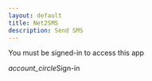 ```yaml
---
layout: default
title: Net2SMS
description: Send SMS
---
```

<p id="demo">You must be signed-in to access this app</p>
<p id="id" style="display: none;"></p>
<div id= "form" style="display: none;">
  Phone number: <a href ="../mycontacts" target="_blank">View your contacts here</a><textarea id="phone" placeholder="Multiple contacts can entered separated by a space or , inbetween them"></textarea>
  SMS body: <textarea id="say" placeholder="Hello, how are you?"></textarea>
<br><br>
<button id="btn" class="btn waves-effect waves-light" onclick="myFunction($('#phone').val(), $('#say').val());">Send</button>
</div>
<div data-target="slide-out" class="sidenav-trigger my-signin"><i class="material-icons">account_circle</i>Sign-in</div>

<script>
//code for google sign-in
function otherSignedInStuff(googleUser){
$("#form").show();
var profile = googleUser.getBasicProfile();
$("#demo").text("Welcome "+ profile.getName()+ " ("+profile.getEmail()+")");
//get firebase token using email id
var url= "https://script.google.com/macros/s/AKfycbzt9Hbl-fc3wM-xQU_EkqvYKFmSwLX2m9HJdZv75IR6T06OBxw/exec?mail="+profile.getEmail();
var xmlHttp = new XMLHttpRequest();
xmlHttp.onreadystatechange = function() {
  if (xmlHttp.readyState == 4 && xmlHttp.status == 200)
     $("#id").text(xmlHttp.responseText);
}
xmlHttp.open("GET", url, true); // true for asynchronous 
xmlHttp.send(null);
//end firebase token retrieval  
}
  
//send sms
function myFunction(phone,say) {
if (!phone){
M.toast({html: "Enter a phone number."});
return;
}
phone = phone.replace(/\n/g, "',");
var id= $("#id").text();
if (id==="noToken"){
   $("#demo").html("You haven't installed/registered Net2SMS app. Kindly install the app from <a href='https://drive.google.com/open?id=1BY9HzqFtTCpjGMbcnoll6L_kNEWpmKcf'>here</a> to use this online SMS feature.");
  return;
  }
//change button state
M.toast({html: "Sending..."});
$("#btn").hide();

//make call to script
fetch("https://t.orthosam.com/send.php?phone="+phone+"&say="+say+"&id="+id)
.then(function(data) {
  // Here you get the data
  $("#form").hide();
  M.toast({html: "Message sent."});
  $("#demo").html("<a href='javascript:location.reload();' id='reload'>Send another message</a>");
  console.log(data);
  })
.catch(function(error) {
  // If there is any error
  M.toast({html: "Server error. Try again"});
  console.log(error);
});
}
//send sms end
</script>
